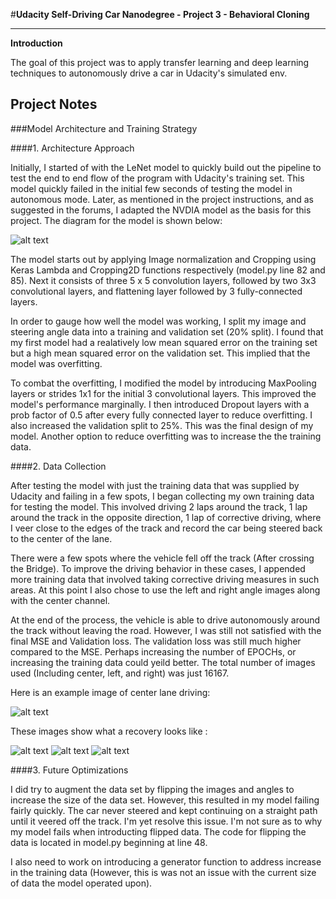 #**Udacity Self-Driving Car Nanodegree - Project 3 - Behavioral Cloning** 

---

**Introduction**

The goal of this project was to apply transfer learning and deep learning techniques to autonomously drive a car in Udacity's simulated env.


[//]: # (Image References)

[image1]: ./nvidia_model.png "Model Visualization"
[image2]: ./center.jpg "Center Image"
[image3]: ./center_corr1.jpg "Center Correction Image"
[image4]: ./center_corr2.jpg "Center Correction Image"
[image5]: ./center_corr3.jpg "Center Correction Image"

## Project Notes

###Model Architecture and Training Strategy

####1. Architecture Approach

Initially, I started of with the LeNet model to quickly build out the pipeline to test the end to end flow of the program with Udacity's training set. This model quickly failed in the initial few seconds of testing the model in autonomous mode. Later, as mentioned in the project instructions, and as suggested in the forums, I adapted the NVDIA model as the basis for this project. The diagram for the model is shown below:

![alt text][image1]

The model starts out by applying Image normalization and Cropping using Keras Lambda and Cropping2D functions respectively (model.py line 82 and 85). Next it consists of three 5 x 5 convolution layers, followed by two 3x3 convolutional layers, and flattening layer followed by 3 fully-connected layers.

In order to gauge how well the model was working, I split my image and steering angle data into a training and validation set (20% split). I found that my first model had a realatively low mean squared error on the training set but a high mean squared error on the validation set. This implied that the model was overfitting. 

To combat the overfitting, I modified the model by introducing MaxPooling layers or strides 1x1 for the initial 3 convolutional layers. This improved the model's performance marginally. I then introduced Dropout layers with a prob factor of 0.5 after every fully connected layer to reduce overfitting. I also increased the validation split to 25%. This was the final design of my model. Another option to reduce overfitting was to increase the the training data. 

####2. Data Collection

After testing the model with just the training data that was supplied by Udacity and failing in a few spots, I began collecting my own training data for testing the model. This involved driving 2 laps around the track, 1 lap around the track in the opposite direction, 1 lap of corrective driving, where I veer close to the edges of the track and record the car being steered back to the center of the lane.

There were a few spots where the vehicle fell off the track (After crossing the Bridge). To improve the driving behavior in these cases, I appended more training data that involved taking corrective driving measures in such areas. At this point I also chose to use the left and right angle images along with the center channel.

At the end of the process, the vehicle is able to drive autonomously around the track without leaving the road. However, I was still not satisfied with the final MSE and Validation loss. The validation loss was still much higher compared to the MSE. Perhaps increasing the number of EPOCHs, or increasing the training data could yeild better. The total number of images used (Including center, left, and right) was just  16167. 

Here is an example image of center lane driving:

![alt text][image2]

These images show what a recovery looks like :

![alt text][image3]
![alt text][image4]
![alt text][image5]

####3. Future Optimizations  

I did try to augment the data set by flipping the images and angles to increase the size of the data set. However, this resulted in my model failing fairly quickly. The car never steered and kept continuing on a straight path until it veered off the track. I'm yet resolve this issue. I'm not sure as to why my model fails when introducting flipped data. The code for flipping the data is located in model.py beginning at line 48.

I also need to work on introducing a generator function to address increase in the training data (However, this is was not an issue with the current size of data the model operated upon). 

